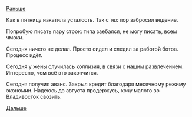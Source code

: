 [Раньше](2016.02.04.md)

Как в пятницу накатила усталость. Так с тех пор забросил ведение.

Попробую писать пару строк: типа заебался, не могу писать, всем чмоки.

Сегодня ничего не делал. Просто сидел и следил за работой ботов. Процесс идёт.

Сегодня у жены случилась коллизия, в связи с нашим развлечением.
Интересно, чем всё это закончится.

Сегодня получил аванс. Закрыл кредит благодаря месячному режиму экономии.
Надеюсь до августа продержусь, хочу малого во Владивосток свозить.

[Дальше](2016.03.01.md)